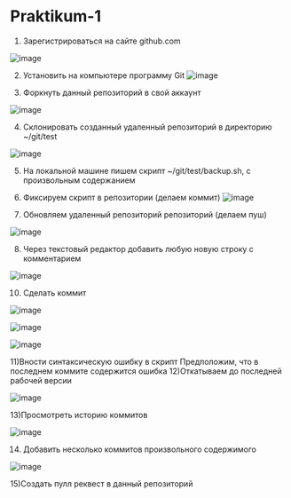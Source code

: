 # Praktikum-1
1) Зарегистрироваться на сайте github.com

![image](https://user-images.githubusercontent.com/114482054/197884364-2f668639-a639-4193-b834-b5a69876890d.png)

2) Установить на компьютере программу Git
![image](https://user-images.githubusercontent.com/114482054/197884886-e589028b-c230-46cc-b965-0910a50adccf.png)

3) Форкнуть данный репозиторий в свой аккаунт

![image](https://user-images.githubusercontent.com/114482054/197885150-76b37699-3f1c-4fb4-b3e0-d6bb15268543.png)

4) Склонировать созданный удаленный репозиторий в директорию ~/git/test

![image](https://user-images.githubusercontent.com/114482054/197885350-b6e1d4d9-3936-4f5e-9aba-2501266d19d0.png)

5) На локальной машине пишем скрипт ~/git/test/backup.sh, с произвольным содержанием
6) Фиксируем скрипт в репозитории (делаем коммит)
![image](https://user-images.githubusercontent.com/114482054/197885646-df2608c5-3902-470e-8261-e73e6b1565a3.png)

7) Обновляем удаленный репозиторий репозиторий (делаем пуш)

![image](https://user-images.githubusercontent.com/114482054/197888092-38acf7ee-48d2-4e52-83b8-fc41cb0dc872.png)

8) Через текстовый редактор добавить любую новую строку с комментарием

![image](https://user-images.githubusercontent.com/114482054/197889012-8aabbeb9-7c62-411e-9683-af6b8b79c142.png)

10) Сделать коммит

![image](https://user-images.githubusercontent.com/114482054/197889331-97a2d983-27e5-4c86-88f4-0bafcfc8154e.png)

![image](https://user-images.githubusercontent.com/114482054/197889295-c2383ad8-7aa5-4c12-afd6-babbb38f3c6e.png)

![image](https://user-images.githubusercontent.com/114482054/197889553-33858845-5883-441d-86b6-290f02e55e16.png)

11)Вности синтаксическую ошибку в скрипт
Предположим, что в последнем коммите содержится ошибка
12)Откатываем до последней рабочей версии

![image](https://user-images.githubusercontent.com/114482054/197889979-2dd6ff82-08c7-4763-aff7-ae60a60e63fc.png)

13)Просмотреть историю коммитов

![image](https://user-images.githubusercontent.com/114482054/197890142-31620cbe-d0d0-4062-859a-01cc47caca7c.png)

14) Добавить несколько коммитов произвольного содержимого

![image](https://user-images.githubusercontent.com/114482054/197890641-58a9045a-4148-419e-970d-3330de338754.png)

15)Создать пулл реквест в данный репозиторий





